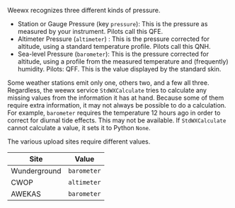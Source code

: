 Weewx recognizes three different kinds of pressure.

* Station or Gauge Pressure (key `pressure`): This is the pressure as measured by your instrument. Pilots call this QFE.
* Altimeter Pressure (`altimeter`) : This is the pressure corrected for altitude, using a standard temperature profile. Pilots call this QNH.
* Sea-level Pressure (`barometer`): This is the pressure corrected for altitude, using a profile from the measured temperature and (frequently) humidity. Pilots: QFF. This is the value displayed by the standard skin.

Some weather stations emit only one, others two, and a few all three. Regardless, the weewx service `StdWXCalculate` tries to calculate any missing values from the information it has at hand. Because some of them require extra information, it may not always be possible to do a calculation. For example, `barometer` requires the temperature 12 hours ago in order to correct for diurnal tide effects. This may not be available. If `StdWXCalculate` cannot calculate a value, it sets it to Python `None`.

The various upload sites require different values.

| Site         | Value       |
|--------------|-------------|
| Wunderground | `barometer` |
| CWOP         | `altimeter` |
| AWEKAS       | `barometer` |



